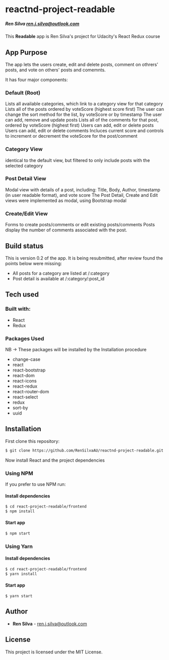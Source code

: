 # reactnd-project-readable

##### Ren Silva [ren.j.silva@outlook.com](mailto:ren.j.silva@outllook.com)
This **Readable** app is Ren Silva's  project for Udacity's React Redux course

## App Purpose

The app lets the users create, edit and delete posts, comment on othrers' posts, and vote on others' posts and comemnts.


It has four major components:

### Default (Root)
Lists all available categories, which link to a category view for that category
Lists all of the posts ordered by voteScore (highest score first)
The user can change the sort method for the list, by voteScore or by timestamp
The user can add, remove and update posts
Lists all of the comments for that post, ordered by voteScore (highest first)
Users can add, edit or delete posts
Users can add, edit or delete comments
Incluces current score and controls to increment or decrement the voteScore for the post/comment

### Category View
identical to the default view, but filtered to only include posts with the selected category

### Post Detail View
Modal view with details of a post, including: Title, Body, Author, timestamp (in user readable format), and vote score
The Post Detail, Create and Edit views were implemented as modal, using Bootstrap modal

### Create/Edit View
Forms to create posts/comments or edit existing posts/comments
Posts display the number of comments associated with the post.


## Build status

This is version 0.2 of the app. It is being resubmitted, after review found the points below were missing:

- All posts for a category are listed at /:category
- Post detail is available at /:category/:post_id

## Tech used

### Built with:
- React
- Redux 

### Packages Used
NB -> These packages will be installed by the Installation procedure
- change-case
- react
- react-bootstrap
- react-dom
- react-icons
- react-redux
- react-router-dom
- react-select
- redux
- sort-by
- uuid

## Installation

First clone this repository:
```sh
$ git clone https://github.com/RenSilvaAU/reactnd-project-readable.git
```

Now install React and the project dependencies
### Using NPM
If you prefer to use NPM run:

#### Install dependencies
```sh
$ cd react-project-readable/frontend
$ npm install
```
#### Start app
```sh
$ npm start
```
### Using Yarn
#### Install dependencies
```sh
$ cd react-project-readable/frontend
$ yarn install
```
#### Start app
```
$ yarn start
```

## Author

* **Ren Silva** - [ren.j.silva@outlook.com](mailto:ren.j.silva@outllook.com)


## License

This project is licensed under the MIT License.